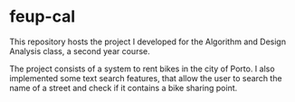 # feup-cal

This repository hosts the project I developed for the Algorithm and Design Analysis class, a second year course.

The project consists of a system to rent bikes in the city of Porto. I also implemented some text search features, that allow the user to search the name of a street and check if it contains a bike sharing point.
